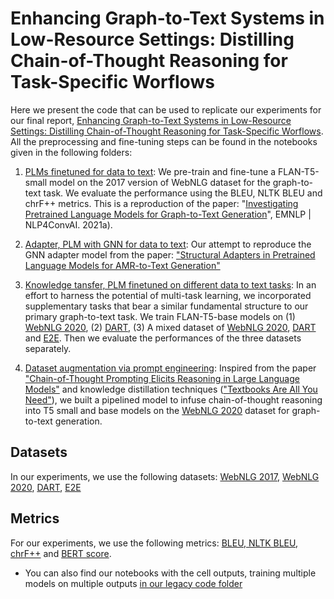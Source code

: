 # Enhancing Graph-to-Text Systems in Low-Resource Settings: Distilling Chain-of-Thought Reasoning for Task-Specific Worflows

Here we present the code that can be used to replicate our experiments for our final report, [Enhancing Graph-to-Text Systems in Low-Resource Settings: Distilling Chain-of-Thought Reasoning for Task-Specific Worflows](https://github.com/davidguzmanp/Graph-to-Text-LLM-with-dataset-augmentation/blob/main/CS4NLP_Final_Report.pdf). All the preprocessing and fine-tuning steps can be found in the notebooks given in the following folders:

1. [PLMs finetuned for data to text](https://github.com/davidguzmanp/Graph-to-Text-LLM-with-dataset-augmentation/tree/main/1.%20PLMs%20finetuned%20for%20data%20to%20text): We pre-train and fine-tune a FLAN-T5-small model on the 2017 version of WebNLG dataset for the graph-to-text task. We evaluate the performance using the BLEU, NLTK BLEU and chrF++ metrics. This is a reproduction of the paper: "[Investigating Pretrained Language Models for Graph-to-Text Generation](https://arxiv.org/pdf/2007.08426.pdf)", EMNLP | NLP4ConvAI.
2021a).

2. [Adapter, PLM with GNN for data to text](https://github.com/davidguzmanp/Graph-to-Text-LLM-with-dataset-augmentation/tree/main/2.%20Adapter%2C%20PLM%20with%20GNN%20for%20data%20to%20text): Our attempt to reproduce the GNN adapter model from the paper: ["Structural Adapters in Pretrained Language Models for AMR-to-Text Generation"](https://arxiv.org/pdf/2103.09120.pdf)

3. [Knowledge tansfer, PLM finetuned on different data to text tasks](https://github.com/davidguzmanp/Graph-to-Text-LLM-with-dataset-augmentation/tree/main/3.%20Knowledge%20tansfer%2C%20PLM%20finetuned%20on%20different%20data%20to%20text%20tasks%20): In an effort to harness the potential of multi-task learning, we incorporated supplementary tasks that bear a similar fundamental structure to our primary graph-to-text task. We train FLAN-T5-base models on (1) [WebNLG 2020](https://synalp.gitlabpages.inria.fr/webnlg-challenge/challenge_2020/), (2) [DART](https://github.com/Yale-LILY/dart), (3) A mixed dataset of [WebNLG 2020](https://synalp.gitlabpages.inria.fr/webnlg-challenge/challenge_2020/), [DART](https://github.com/Yale-LILY/dart) and [E2E](https://github.com/tuetschek/e2e-dataset). Then we evaluate the performances of the three datasets separately.

4. [Dataset augmentation via prompt engineering](https://github.com/davidguzmanp/Graph-to-Text-LLM-with-dataset-augmentation/tree/main/4.%20Dataset%20augmentation%20via%20prompt%20engineering):  Inspired from the paper ["Chain-of-Thought Prompting Elicits Reasoning in Large Language Models"](https://arxiv.org/abs/2201.11903) and knowledge distillation techniques (["Textbooks Are All You Need"](https://arxiv.org/abs/2306.11644)), we built a pipelined model to infuse chain-of-thought reasoning into T5 small and base models on the [WebNLG 2020](https://synalp.gitlabpages.inria.fr/webnlg-challenge/challenge_2020/) dataset for graph-to-text generation.

## Datasets

In our experiments, we use the following datasets: [WebNLG 2017](https://webnlg-challenge.loria.fr/challenge_2017/), [WebNLG 2020](https://synalp.gitlabpages.inria.fr/webnlg-challenge/challenge_2020/), [DART](https://github.com/Yale-LILY/dart), [E2E](https://github.com/tuetschek/e2e-dataset)

## Metrics

For our experiments, we use the following metrics: [BLEU, NLTK BLEU, chrF++](https://github.com/WebNLG/GenerationEval) and [BERT score](https://github.com/Tiiiger/bert_score).

* You can also find our notebooks with the cell outputs, training multiple models on multiple outputs [in our legacy code folder](https://github.com/davidguzmanp/Graph-to-Text-LLM-with-dataset-augmentation/tree/main/legacy)
